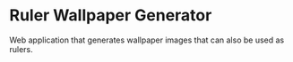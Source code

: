 # Ruler Wallpaper Generator

Web application that generates wallpaper images that can also be used as rulers.
